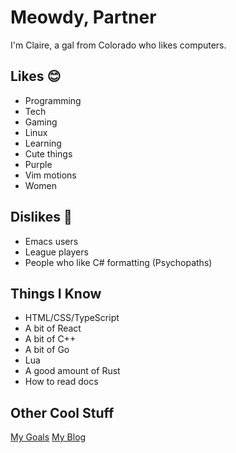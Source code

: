 # Meowdy, Partner
I'm Claire, a gal from Colorado who likes computers.

## Likes 😊
- Programming
- Tech
- Gaming
- Linux
- Learning
- Cute things
- Purple
- Vim motions
- Women

## Dislikes 🤬
- Emacs users
- League players
- People who like C# formatting (Psychopaths)

## Things I Know
- HTML/CSS/TypeScript
- A bit of React
- A bit of C++
- A bit of Go
- Lua
- A good amount of Rust
- How to read docs

## Other Cool Stuff
[My Goals](GOALS.md)
[My Blog](clairrorism.github.io/blog)
